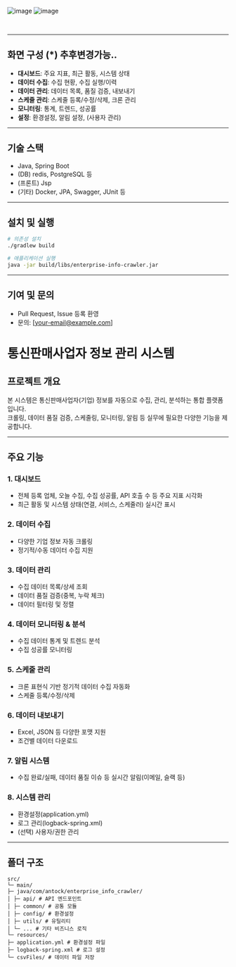 ![image](https://github.com/user-attachments/assets/0ab4c671-8dfc-4498-8f6d-47b3b9d5ab4d)
![image](https://github.com/user-attachments/assets/68edacdd-3ccb-4f2c-8371-a2cca89aca93)



<br/>


---

## 화면 구성 (*) 추후변경가능..

- **대시보드**: 주요 지표, 최근 활동, 시스템 상태
- **데이터 수집**: 수집 현황, 수집 실행/이력
- **데이터 관리**: 데이터 목록, 품질 검증, 내보내기
- **스케줄 관리**: 스케줄 등록/수정/삭제, 크론 관리
- **모니터링**: 통계, 트렌드, 성공률
- **설정**: 환경설정, 알림 설정, (사용자 관리)

---

## 기술 스택

- Java, Spring Boot
- (DB) redis, PostgreSQL 등
- (프론트) Jsp
- (기타) Docker, JPA, Swagger, JUnit 등

---

## 설치 및 실행

```bash
# 의존성 설치
./gradlew build

# 애플리케이션 실행
java -jar build/libs/enterprise-info-crawler.jar
```

---

## 기여 및 문의

- Pull Request, Issue 등록 환영
- 문의: [your-email@example.com]



# 통신판매사업자 정보 관리 시스템

## 프로젝트 개요

본 시스템은 통신판매사업자(기업) 정보를 자동으로 수집, 관리, 분석하는 통합 플랫폼입니다.  
크롤링, 데이터 품질 검증, 스케줄링, 모니터링, 알림 등 실무에 필요한 다양한 기능을 제공합니다.

---

## 주요 기능

### 1. 대시보드
- 전체 등록 업체, 오늘 수집, 수집 성공률, API 호출 수 등 주요 지표 시각화
- 최근 활동 및 시스템 상태(연결, 서비스, 스케줄러) 실시간 표시

### 2. 데이터 수집
- 다양한 기업 정보 자동 크롤링
- 정기적/수동 데이터 수집 지원

### 3. 데이터 관리
- 수집 데이터 목록/상세 조회
- 데이터 품질 검증(중복, 누락 체크)
- 데이터 필터링 및 정렬

### 4. 데이터 모니터링 & 분석
- 수집 데이터 통계 및 트렌드 분석
- 수집 성공률 모니터링

### 5. 스케줄 관리
- 크론 표현식 기반 정기적 데이터 수집 자동화
- 스케줄 등록/수정/삭제

### 6. 데이터 내보내기
- Excel, JSON 등 다양한 포맷 지원
- 조건별 데이터 다운로드

### 7. 알림 시스템
- 수집 완료/실패, 데이터 품질 이슈 등 실시간 알림(이메일, 슬랙 등)

### 8. 시스템 관리
- 환경설정(application.yml)
- 로그 관리(logback-spring.xml)
- (선택) 사용자/권한 관리

---

## 폴더 구조

```
src/
└─ main/
├─ java/com/antock/enterprise_info_crawler/
│ ├─ api/ # API 엔드포인트
│ ├─ common/ # 공통 모듈
│ ├─ config/ # 환경설정
│ ├─ utils/ # 유틸리티
│ └─ ... # 기타 비즈니스 로직
└─ resources/
├─ application.yml # 환경설정 파일
├─ logback-spring.xml # 로그 설정
└─ csvFiles/ # 데이터 파일 저장
```
